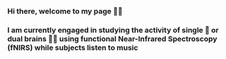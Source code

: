 ### Hi there, welcome to my page 👋🎶
### I am currently engaged in studying the activity of single 🧠 or dual brains 🧠🧠 using functional Near-Infrared Spectroscopy (fNIRS) while subjects listen to music

<!--
**FedericoCurzel/federicocurzel** is a ✨ _special_ ✨ repository because its `README.md` (this file) appears on your GitHub profile.

Here are some ideas to get you started:

- 🔭 I’m currently working on ...
- 🌱 I’m currently learning ...
- 👯 I’m looking to collaborate on ...
- 🤔 I’m looking for help with ...
- 💬 Ask me about ...
- 📫 How to reach me: ...
- 😄 Pronouns: ...
- ⚡ Fun fact: ...
-->
